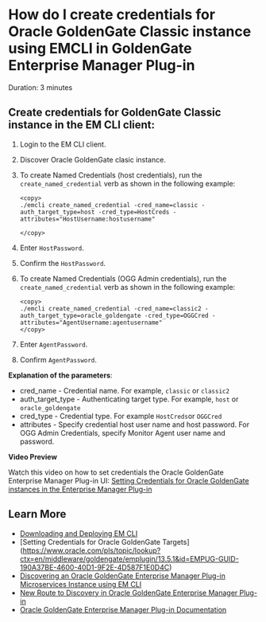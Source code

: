 # How do I create credentials for Oracle GoldenGate Classic instance using EMCLI in  GoldenGate Enterprise Manager Plug-in
Duration: 3 minutes


## Create credentials for GoldenGate Classic instance in the EM CLI client:

1. Login to the EM CLI client.
2. Discover Oracle GoldenGate clasic instance.
3. To create Named Credentials (host credentials), run the `create_named_credential` verb as shown in the following example:

    ```
    <copy>
    ./emcli create_named_credential -cred_name=classic -auth_target_type=host -cred_type=HostCreds -attributes="HostUsername:hostusername"

    </copy>
    ```  
4. Enter `HostPassword`.
5. Confirm the `HostPassword`.

6. To create Named Credentials (OGG Admin credentials), run the `create_named_credential` verb as shown in the following example:

    ```  
    <copy>
    ./emcli create_named_credential -cred_name=classic2 -auth_target_type=oracle_goldengate -cred_type=OGGCred -attributes="AgentUsername:agentusername"
    </copy>
    ```   
7. Enter `AgentPassword`.
8. Confirm `AgentPassword`.

**Explanation of the parameters**:

* cred_name - Credential name. For example, `classic` or `classic2`
* auth\_target\_type - Authenticating target type. For example, `host` or `oracle_goldengate`
* cred_type - Credential type. For example `HostCreds`or `OGGCred`
* attributes - Specify credential host user name and host password. For OGG Admin Credentials, specify Monitor Agent user name and password.

**Video Preview**

Watch this video on how to set credentials the Oracle GoldenGate Enterprise Manager Plug-in UI: [Setting Credentials for Oracle GoldenGate instances in the Enterprise Manager Plug-in](youtube:zFaX348_LiA)

## Learn More

* [Downloading and Deploying EM CLI ](https://docs.oracle.com/en/enterprise-manager/cloud-control/enterprise-manager-cloud-control/13.4/emcli/downloading-and-deploying-em-cli.html#GUID-5DD77C55-387D-43C3-9DC2-2245569A6AFF)
* [Setting Credentials for Oracle GoldenGate Targets] (https://www.oracle.com/pls/topic/lookup?ctx=en/middleware/goldengate/emplugin/13.5.1&id=EMPUG-GUID-190A37BE-4600-40D1-9F2E-4D587F1E0D4C)
* [Discovering an Oracle GoldenGate Enterprise Manager Plug-in Microservices Instance using EM CLI](https://docs.oracle.com/en/middleware/goldengate/emplugin/13.5.1/empug/discovering-oracle-goldengate-targets-ma-instance-emcli.html#GUID-57AA8120-69C2-4818-9021-91E5F8BFFB7C)
* [New Route to Discovery in Oracle GoldenGate Enterprise Manager Plug-in](https://blogs.oracle.com/dataintegration/post/new-route-to-discovery-in-oracle-goldengate-enterprise-manager-plug-in-134200)
* [Oracle GoldenGate Enterprise Manager Plug-in Documentation](https://docs.oracle.com/en/middleware/goldengate/emplugin/index.html)
